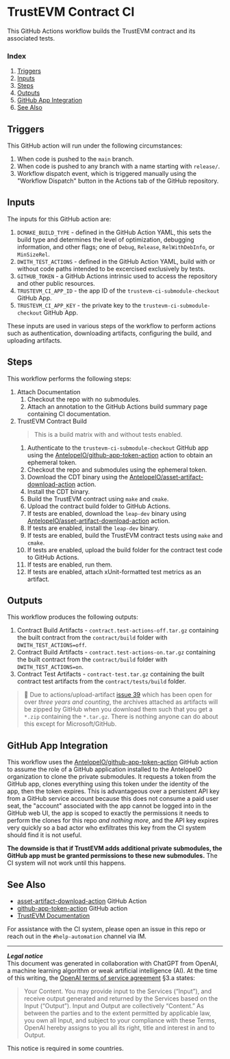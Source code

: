 # TrustEVM Contract CI
This GitHub Actions workflow builds the TrustEVM contract and its associated tests.

### Index
1. [Triggers](#triggers)
1. [Inputs](#inputs)
1. [Steps](#steps)
1. [Outputs](#outputs)
1. [GitHub App Integration](#github-app-integration)
1. [See Also](#see-also)

## Triggers
This GitHub action will run under the following circumstances:
1. When code is pushed to the `main` branch.
1. When code is pushed to any branch with a name starting with `release/`.
1. Workflow dispatch event, which is triggered manually using the "Workflow Dispatch" button in the Actions tab of the GitHub repository.

## Inputs
The inputs for this GitHub action are:
1. `DCMAKE_BUILD_TYPE` - defined in the GitHub Action YAML, this sets the build type and determines the level of optimization, debugging information, and other flags; one of `Debug`, `Release`, `RelWithDebInfo`, or `MinSizeRel`.
1. `DWITH_TEST_ACTIONS` - defined in the GitHub Action YAML, build with or without code paths intended to be excercised exclusively by tests.
1. `GITHUB_TOKEN` - a GitHub Actions intrinsic used to access the repository and other public resources.
1. `TRUSTEVM_CI_APP_ID` - the app ID of the `trustevm-ci-submodule-checkout` GitHub App.
1. `TRUSTEVM_CI_APP_KEY` - the private key to the `trustevm-ci-submodule-checkout` GitHub App.

These inputs are used in various steps of the workflow to perform actions such as authentication, downloading artifacts, configuring the build, and uploading artifacts.

## Steps
This workflow performs the following steps:
1. Attach Documentation
    1. Checkout the repo with no submodules.
    1. Attach an annotation to the GitHub Actions build summary page containing CI documentation.
1. TrustEVM Contract Build
    > This is a build matrix with and without tests enabled.
    1. Authenticate to the `trustevm-ci-submodule-checkout` GitHub app using the [AntelopeIO/github-app-token-action](https://github.com/AntelopeIO/github-app-token-action) action to obtain an ephemeral token.
    1. Checkout the repo and submodules using the ephemeral token.
    1. Download the CDT binary using the [AntelopeIO/asset-artifact-download-action](https://github.com/AntelopeIO/asset-artifact-download-action) action.
    1. Install the CDT binary.
    1. Build the TrustEVM contract using `make` and `cmake`.
    1. Upload the contract build folder to GitHub Actions.
    1. If tests are enabled, download the `leap-dev` binary using [AntelopeIO/asset-artifact-download-action](https://github.com/AntelopeIO/asset-artifact-download-action) action.
    1. If tests are enabled, install the `leap-dev` binary.
    1. If tests are enabled, build the TrustEVM contract tests using `make` and `cmake`.
    1. If tests are enabled, upload the build folder for the contract test code to GitHub Actions.
    1. If tests are enabled, run them.
    1. If tests are enabled, attach xUnit-formatted test metrics as an artifact.

## Outputs
This workflow produces the following outputs:
1. Contract Build Artifacts - `contract.test-actions-off.tar.gz` containing the built contract from the `contract/build` folder with `DWITH_TEST_ACTIONS=off`.
1. Contract Build Artifacts - `contract.test-actions-on.tar.gz` containing the built contract from the `contract/build` folder with `DWITH_TEST_ACTIONS=on`.
1. Contract Test Artifacts - `contract-test.tar.gz` containing the built contract test artifacts from the `contract/tests/build` folder.

> 📁 Due to actions/upload-artifact [issue 39](https://github.com/actions/upload-artifact/issues/39) which has been open for over _three years and counting_, the archives attached as artifacts will be zipped by GitHub when you download them such that you get a `*.zip` containing the `*.tar.gz`. There is nothing anyone can do about this except for Microsoft/GitHub.

## GitHub App Integration
This workflow uses the [AntelopeIO/github-app-token-action](https://github.com/AntelopeIO/github-app-token-action) GitHub action to assume the role of a GitHub application installed to the AntelopeIO organization to clone the private submodules. It requests a token from the GitHub app, clones everything using this token under the identity of the app, then the token expires. This is advantageous over a persistent API key from a GitHub service account because this does not consume a paid user seat, the "account" associated with the app cannot be logged into in the GitHub web UI, the app is scoped to exactly the permissions it needs to perform the clones for this repo _and nothing more_, and the API key expires very quickly so a bad actor who exfiltrates this key from the CI system should find it is not useful.

**The downside is that if TrustEVM adds additional private submodules, the GitHub app must be granted permissions to these new submodules.** The CI system will not work until this happens.

## See Also
- [asset-artifact-download-action](https://github.com/AntelopeIO/asset-artifact-download-action) GitHub Action
- [github-app-token-action](https://github.com/AntelopeIO/github-app-token-action) GitHub action
- [TrustEVM Documentation](../../README.md)

For assistance with the CI system, please open an issue in this repo or reach out in the `#help-automation` channel via IM.

***
**_Legal notice_**  
This document was generated in collaboration with ChatGPT from OpenAI, a machine learning algorithm or weak artificial intelligence (AI). At the time of this writing, the [OpenAI terms of service agreement](https://openai.com/terms) §3.a states:
> Your Content. You may provide input to the Services (“Input”), and receive output generated and returned by the Services based on the Input (“Output”). Input and Output are collectively “Content.” As between the parties and to the extent permitted by applicable law, you own all Input, and subject to your compliance with these Terms, OpenAI hereby assigns to you all its right, title and interest in and to Output.

This notice is required in some countries.

